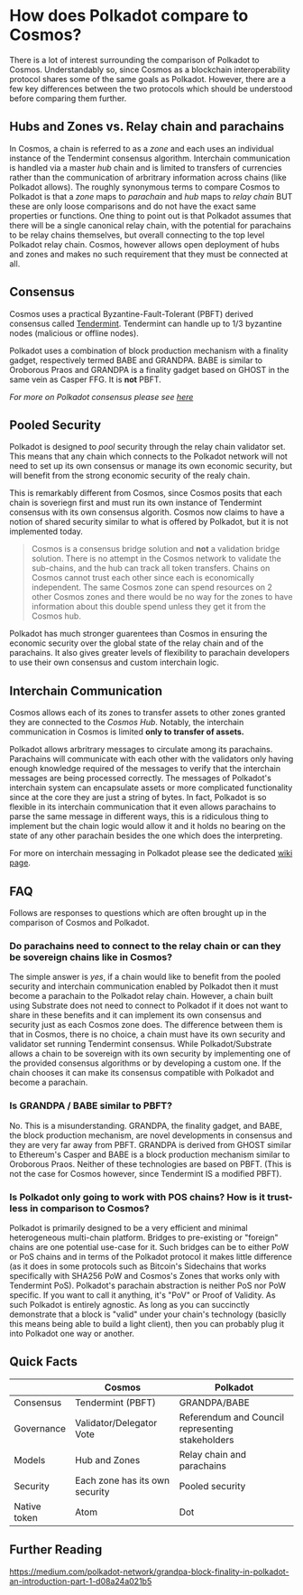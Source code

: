 # How does Polkadot compare to Cosmos?

There is a lot of interest surrounding the comparison of Polkadot to Cosmos. Understandably so, since Cosmos as a blockchain interoperability protocol shares some of the same goals as Polkadot. However, there are a few key differences between the two protocols which should be understood before comparing them further.

## Hubs and Zones vs. Relay chain and parachains

In Cosmos, a chain is referred to as a _zone_ and each uses an individual instance of the Tendermint consensus algorithm. Interchain communication is handled via a master _hub_ chain and is limited to transfers of currencies rather than the communication of arbritrary information across chains (like Polkadot allows). The roughly synonymous terms to compare Cosmos to Polkadot is that a _zone_ maps to _parachain_ and _hub_ maps to _relay chain_ BUT these are only loose comparisons and do not have the exact same properties or functions. One thing to point out is that Polkadot assumes that there will be a single canonical relay chain, with the potential for parachains to be relay chains themselves, but overall connecting to the top level Polkadot relay chain. Cosmos, however allows open deployment of hubs and zones and makes no such requirement that they must be connected at all. 

## Consensus

Cosmos uses a practical Byzantine-Fault-Tolerant (PBFT) derived consensus called [Tendermint](https://tendermint.com/docs/introduction/what-is-tendermint.html#what-is-tendermint). Tendermint can handle up to 1/3 byzantine nodes (malicious or offline nodes). 

Polkadot uses a combination of block production mechanism with a finality gadget, respectively termed BABE and GRANDPA. BABE is similar to Oroborous Praos and GRANDPA is a finality gadget based on GHOST in the same vein as Casper FFG. It is **not** PBFT.

<!-- right now this links to Rob's article but later will link to the wiki consensus page -->
_For more on Polkadot consensus please see [here](https://medium.com/polkadot-network/grandpa-block-finality-in-polkadot-an-introduction-part-1-d08a24a021b5)_

## Pooled Security

Polkadot is designed to _pool_ security through the relay chain validator set. This means that any chain which connects to the Polkadot network will not need to set up its own consensus or manage its own economic security, but will benefit from the strong economic security of the realy chain.

This is remarkably different from Cosmos, since Cosmos posits that each chain is soveriegn first and must run its own instance of Tendermint consensus with its own consensus algorith. Cosmos now claims to have a notion of shared security similar to what is offered by Polkadot, but it is not implemented today.

> Cosmos is a consensus bridge solution and **not** a validation bridge solution. There is no attempt in the Cosmos network to validate the sub-chains, and the hub can track all token transfers. Chains on Cosmos cannot trust each other since each is economically independent. The same Cosmos zone can spend resources on 2 other Cosmos zones and there would be no way for the zones to have information about this double spend unless they get it from the Cosmos hub.

Polkadot has much stronger guarentees than Cosmos in ensuring the economic security over the global state of the relay chain and of the parachains. It also gives greater levels of flexibility to parachain developers to use their own consensus and custom interchain logic.

## Interchain Communication

Cosmos allows each of its zones to transfer assets to other zones granted they are connected to the _Cosmos Hub_. Notably, the interchain communication in Cosmos is limited **only to transfer of assets.**

Polkadot allows arbritrary messages to circulate among its parachains. Parachains will communicate with each other with the validators only having enough knowledge required of the messages to verify that the interchain messages are being processed correctly. The messages of Polkadot's interchain system can encapsulate assets or more complicated functionality since at the core they are just a string of bytes. In fact, Polkadot is so flexible in its interchain communication that it even allows parachains to parse the same message in different ways, this is a ridiculous thing to implement but the chain logic would allow it and it holds no bearing on the state of any other parachain besides the one which does the interpreting.

For more on interchain messaging in Polkadot please see the dedicated [wiki page](./interchain.md).

## FAQ

Follows are responses to questions which are often brought up in the comparison of Cosmos and Polkadot.

### Do parachains need to connect to the relay chain or can they be sovereign chains like in Cosmos?

The simple answer is _yes_, if a chain would like to benefit from the pooled security and interchain communication enabled by Polkadot then it must become a parachain to the Polkadot relay chain. However, a chain built using Substrate does not need to connect to Polkadot if it does not want to share in these benefits and it can implement its own consensus and security just as each Cosmos zone does. The difference between them is that in Cosmos, there is no choice, a chain must have its own security and validator set running Tendermint consensus. While Polkadot/Substrate allows a chain to be sovereign with its own security by implementing one of the provided consensus algorithms or by developing a custom one. If the chain chooses it can make its consensus compatible with Polkadot and become a parachain.

### Is GRANDPA / BABE similar to PBFT?

No. This is a misunderstanding. GRANDPA, the finality gadget, and BABE, the block production mechanism, are novel developments in consensus and they are very far away from PBFT. GRANDPA is derived from GHOST similar to Ethereum's Casper and BABE is a block production mechanism similar to Oroborous Praos. Neither of these technologies are based on PBFT. (This is not the case for Cosmos however, since Tendermint IS a modified PBFT).

### Is Polkadot only going to work with POS chains? How is it trust-less in comparison to Cosmos?

Polkadot is primarily designed to be a very efficient and minimal heterogeneous multi-chain platform. Bridges to pre-existing or "foreign" chains are one potential use-case for it. Such bridges can be to either PoW or PoS chains and in terms of the Polkadot protocol it makes little difference (as it does in some protocols such as Bitcoin's Sidechains that works specifically with SHA256 PoW and Cosmos's Zones that works only with Tendermint PoS). Polkadot's parachain abstraction is neither PoS nor PoW specific. If you want to call it anything, it's "PoV" or Proof of Validity. As such Polkadot is entirely agnostic. As long as you can succinctly demonstrate that a block is "valid" under your chain's technology (basiclly this means being able to build a light client), then you can probably plug it into Polkadot one way or another.

## Quick Facts

|   |Cosmos|Polkadot|
|---|---|---|
|Consensus|Tendermint (PBFT)|GRANDPA/BABE|
|Governance|Validator/Delegator Vote|Referendum and Council representing stakeholders|
|Models|Hub and Zones|Relay chain and parachains|
|Security|Each zone has its own security|Pooled security|
|Native token|Atom|Dot|


## Further Reading

https://medium.com/polkadot-network/grandpa-block-finality-in-polkadot-an-introduction-part-1-d08a24a021b5